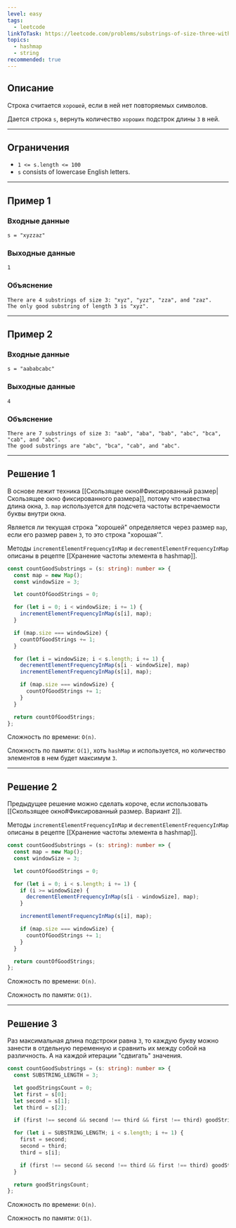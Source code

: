 ```yaml
---
level: easy
tags:
  - leetcode
linkToTask: https://leetcode.com/problems/substrings-of-size-three-with-distinct-characters/
topics:
  - hashmap
  - string
recommended: true
---
```

## Описание

Строка считается `хорошей`, если в ней нет повторяемых символов.

Дается строка `s`, вернуть количество `хороших` подстрок длины `3` в ней.

---
## Ограничения

- `1 <= s.length <= 100`
- `s`​​​​​​ consists of lowercase English letters.

---
## Пример 1

### Входные данные

```
s = "xyzzaz"
```
### Выходные данные

```
1
```
### Объяснение

```
There are 4 substrings of size 3: "xyz", "yzz", "zza", and "zaz". 
The only good substring of length 3 is "xyz".
```

---
## Пример 2

### Входные данные

```
s = "aababcabc"
```
### Выходные данные

```
4
```
### Объяснение

```
There are 7 substrings of size 3: "aab", "aba", "bab", "abc", "bca", "cab", and "abc".
The good substrings are "abc", "bca", "cab", and "abc".
```

---
## Решение 1

В основе лежит техника [[Скользящее окно#Фиксированный размер|Скользящее окно фиксированного размера]], потому что известна длина окна, `3`. `map` используется для подсчета частоты встречаемости буквы внутри окна.

Является ли текущая строка "хорошей" определяется через размер `map`, если его размер равен `3`, то это строка "хорошая'".

Методы `incrementElementFrequencyInMap` и `decrementElementFrequencyInMap` описаны в рецепте [[Хранение частоты элемента в hashmap]].

```typescript
const countGoodSubstrings = (s: string): number => {
  const map = new Map();
  const windowSize = 3;

  let countOfGoodStrings = 0;

  for (let i = 0; i < windowSize; i += 1) {
    incrementElementFrequencyInMap(s[i], map);
  }

  if (map.size === windowSize) {
    countOfGoodStrings += 1;
  }

  for (let i = windowSize; i < s.length; i += 1) {
    decrementElementFrequencyInMap(s[i - windowSize], map)
    incrementElementFrequencyInMap(s[i], map);

    if (map.size === windowSize) {
      countOfGoodStrings += 1;
    }
  }

  return countOfGoodStrings;
};
```

Сложность по времени: `O(n)`.

Сложность по памяти: `O(1)`, хоть `hashMap` и используется, но количество элементов в нем будет максимум `3`.

---
## Решение 2

Предыдущее решение можно сделать короче, если использовать [[Скользящее окно#Фиксированный размер. Вариант 2]].

Методы `incrementElementFrequencyInMap` и `decrementElementFrequencyInMap` описаны в рецепте [[Хранение частоты элемента в hashmap]].

```typescript
const countGoodSubstrings = (s: string): number => {
  const map = new Map();
  const windowSize = 3;

  let countOfGoodStrings = 0;

  for (let i = 0; i < s.length; i += 1) {
    if (i >= windowSize) {
      decrementElementFrequencyInMap(s[i - windowSize], map);
    }

    incrementElementFrequencyInMap(s[i], map);

    if (map.size === windowSize) {
      countOfGoodStrings += 1;
    }
  }

  return countOfGoodStrings;
};
```

Сложность по времени: `O(n)`.

Сложность по памяти: `O(1)`.

---
## Решение 3

Раз максимальная длина подстроки равна `3`, то каждую букву можно занести в отдельную переменную и сравнить их между собой на различность. А на каждой итерации "сдвигать" значения.

```typescript
const countGoodSubstrings = (s: string): number => {
  const SUBSTRING_LENGTH = 3;

  let goodStringsCount = 0;
  let first = s[0];
  let second = s[1];
  let third = s[2];

  if (first !== second && second !== third && first !== third) goodStringsCount += 1;

  for (let i = SUBSTRING_LENGTH; i < s.length; i += 1) {
    first = second;
    second = third;
    third = s[i];

    if (first !== second && second !== third && first !== third) goodStringsCount += 1;
  }

  return goodStringsCount;
};
```

Сложность по времени: `O(n)`.

Сложность по памяти: `O(1)`.